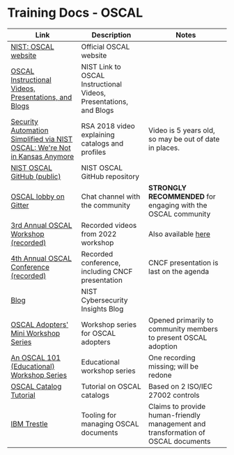 # Training Docs - OSCAL

| Link                                                                                                                                                          | Description                                                       | Notes                                                                                                                                |
| ------------------------------------------------------------------------------------------------------------------------------------------------------------- | ----------------------------------------------------------------- | ------------------------------------------------------------------------------------------------------------------------------------ |
| [NIST: OSCAL website](https://www.nist.gov/oscal)                                                                                                             | Official OSCAL website                                            |                                                                                                                                      |
| [OSCAL Instructional Videos, Presentations, and Blogs](https://pages.nist.gov/OSCAL/learn/presentations/)                                                     | NIST Link to OSCAL Instructional Videos, Presentations, and Blogs |                                                                                                                                      |
| [Security Automation Simplified via NIST OSCAL: We're Not in Kansas Anymore](https://www.youtube.com/watch?v=eP8K7piU5UQ)                                     | RSA 2018 video explaining catalogs and profiles                   | Video is 5 years old, so may be out of date in places.                                                                               |
| [NIST OSCAL GitHub (public)](https://www.github.com/usnistgov/OSCAL)                                                                                          | NIST OSCAL GitHub repository                                      |                                                                                                                                      |
| [OSCAL lobby on Gitter](https://gitter.im/usnistgov-OSCAL/Lobby)                                                                                              | Chat channel with the community                                   | **STRONGLY RECOMMENDED** for engaging with the OSCAL community                                                                       |
| [3rd Annual OSCAL Workshop (recorded)](https://pages.nist.gov/OSCAL/learn/presentations/oscal-workshop-2022-03/)                                              | Recorded videos from 2022 workshop                                | Also available [here](https://www.nist.gov/news-events/events/2022/03/3rd-open-security-controls-assessment-language-oscal-workshop) |
| [4th Annual OSCAL Conference (recorded)](https://www.nist.gov/news-events/events/2023/05/4th-open-security-controls-assessment-language-oscal-conference-and) | Recorded conference, including CNCF presentation                  | CNCF presentation is last on the agenda                                                                                              |
| [Blog](https://www.nist.gov/blogs/cybersecurity-insights/foundation-interoperable-and-portable-security-automation-revealed)                                  | NIST Cybersecurity Insights Blog                                  |                                                                                                                                      |
| [OSCAL Adopters' Mini Workshop Series](https://csrc.nist.gov/Projects/open-security-controls-assessment-language/oscal-adopters-workshops)                    | Workshop series for OSCAL adopters                                | Opened primarily to community members to present OSCAL adoption                                                                      |
| [An OSCAL 101 (Educational) Workshop Series](https://csrc.nist.gov/Projects/open-security-controls-assessment-language/oscal-education-workshops)             | Educational workshop series                                       | One recording missing; will be redone                                                                                                |
| [OSCAL Catalog Tutorial](https://pages.nist.gov/OSCAL/learn/tutorials/control/basic-catalog/)                                                                 | Tutorial on OSCAL catalogs                                        | Based on 2 ISO/IEC 27002 controls                                                                                                    |
| [IBM Trestle](https://github.com/IBM/compliance-trestle)                                                                                                      | Tooling for managing OSCAL documents                              | Claims to provide human-friendly management and transformation of OSCAL documents                                                    |
